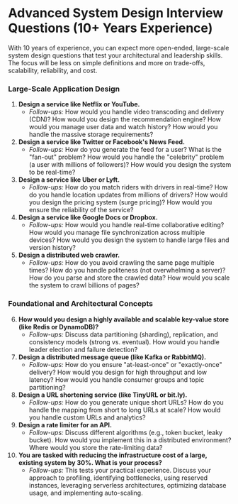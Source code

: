 # Advanced System Design Interview Questions (10+ Years Experience)

With 10 years of experience, you can expect more open-ended, large-scale system design questions that test your architectural and leadership skills. The focus will be less on simple definitions and more on trade-offs, scalability, reliability, and cost.

### Large-Scale Application Design

1.  **Design a service like Netflix or YouTube.**
    *   *Follow-ups:* How would you handle video transcoding and delivery (CDN)? How would you design the recommendation engine? How would you manage user data and watch history? How would you handle the massive storage requirements?
2.  **Design a service like Twitter or Facebook's News Feed.**
    *   *Follow-ups:* How do you generate the feed for a user? What is the "fan-out" problem? How would you handle the "celebrity" problem (a user with millions of followers)? How would you design the system to be real-time?
3.  **Design a service like Uber or Lyft.**
    *   *Follow-ups:* How do you match riders with drivers in real-time? How do you handle location updates from millions of drivers? How would you design the pricing system (surge pricing)? How would you ensure the reliability of the service?
4.  **Design a service like Google Docs or Dropbox.**
    *   *Follow-ups:* How would you handle real-time collaborative editing? How would you manage file synchronization across multiple devices? How would you design the system to handle large files and version history?
5.  **Design a distributed web crawler.**
    *   *Follow-ups:* How do you avoid crawling the same page multiple times? How do you handle politeness (not overwhelming a server)? How do you parse and store the crawled data? How would you scale the system to crawl billions of pages?

### Foundational and Architectural Concepts

6.  **How would you design a highly available and scalable key-value store (like Redis or DynamoDB)?**
    *   *Follow-ups:* Discuss data partitioning (sharding), replication, and consistency models (strong vs. eventual). How would you handle leader election and failure detection?
7.  **Design a distributed message queue (like Kafka or RabbitMQ).**
    *   *Follow-ups:* How do you ensure "at-least-once" or "exactly-once" delivery? How would you design for high throughput and low latency? How would you handle consumer groups and topic partitioning?
8.  **Design a URL shortening service (like TinyURL or bit.ly).**
    *   *Follow-ups:* How do you generate unique short URLs? How do you handle the mapping from short to long URLs at scale? How would you handle custom URLs and analytics?
9.  **Design a rate limiter for an API.**
    *   *Follow-ups:* Discuss different algorithms (e.g., token bucket, leaky bucket). How would you implement this in a distributed environment? Where would you store the rate-limiting data?
10. **You are tasked with reducing the infrastructure cost of a large, existing system by 30%. What is your process?**
    *   *Follow-ups:* This tests your practical experience. Discuss your approach to profiling, identifying bottlenecks, using reserved instances, leveraging serverless architectures, optimizing database usage, and implementing auto-scaling.
